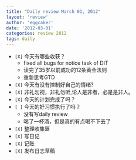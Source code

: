 ```yaml
---
title: "Daily review March 01, 2012" 
layout: 'review'
author: 'eggcaker'
date: '2012-03-01'
categories: review 2012
tags: daily
---
```



  * `[X]` 今天有哪些收获？ 
    * fixed all bugs for notice task of DIT 
    * 读完了35岁以前成功的12条黄金法则 
    * 重新思考GTD 
  * `[X]` 今天有没有控制好自己的情绪? 
  * `[X]` 非礼勿视，非礼勿听,论人是非者，必是是非人。 
  * `[X]` 今天的计划完成了吗？ 
  * `[ ]` 今天的好习惯执行了吗？ 
    * 没有写daily review 
    * 喝了一杯酒，但是真的有点喝不下去了 
  * `[X]` 整理收集篮 
  * `[X]` 写日记 
  * `[X]` 记账 
  * `[X]` 发布日志草稿 

